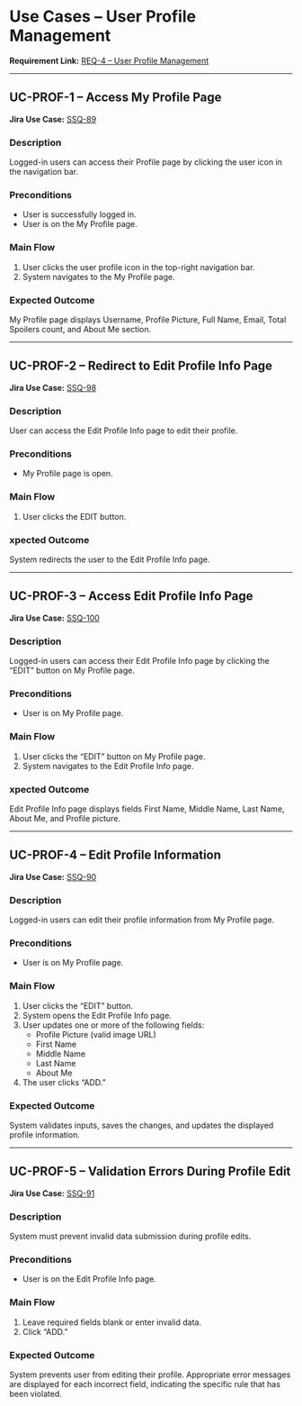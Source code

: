 # Use Cases – User Profile Management

**Requirement Link:** [REQ-4 – User Profile Management](https://storyspoilerqa.atlassian.net/browse/SSQ-88)

---

## UC-PROF-1 – Access My Profile Page
**Jira Use Case:** [SSQ-89](https://storyspoilerqa.atlassian.net/browse/SSQ-89)

### Description
Logged-in users can access their Profile page by clicking the user icon in the navigation bar.

### Preconditions
- User is successfully logged in.
- User is on the My Profile page.

### Main Flow
1. User clicks the user profile icon in the top-right navigation bar.  
2. System navigates to the My Profile page.

### Expected Outcome
My Profile page displays Username, Profile Picture, Full Name, Email, Total Spoilers count, and About Me section.

---

## UC-PROF-2 – Redirect to Edit Profile Info Page
**Jira Use Case:** [SSQ-98](https://storyspoilerqa.atlassian.net/browse/SSQ-98)

### Description
User can access the Edit Profile Info page to edit their profile.

### Preconditions
- My Profile page is open.

### Main Flow
1. User clicks the EDIT button.

### xpected Outcome
System redirects the user to the Edit Profile Info page.

---

## UC-PROF-3 – Access Edit Profile Info Page
**Jira Use Case:** [SSQ-100](https://storyspoilerqa.atlassian.net/browse/SSQ-100)

### Description
Logged-in users can access their Edit Profile Info page by clicking the “EDIT” button on My Profile page.

### Preconditions
- User is on My Profile page.

### Main Flow
1. User clicks the “EDIT” button on My Profile page.  
2. System navigates to the Edit Profile Info page. 

### xpected Outcome
Edit Profile Info page displays fields First Name, Middle Name, Last Name, About Me, and Profile picture.

---

## UC-PROF-4 – Edit Profile Information
**Jira Use Case:** [SSQ-90](https://storyspoilerqa.atlassian.net/browse/SSQ-90)

### Description
Logged-in users can edit their profile information from My Profile page.

### Preconditions
- User is on My Profile page.

### Main Flow
1. User clicks the “EDIT” button.  
2. System opens the Edit Profile Info page.  
3. User updates one or more of the following fields:
   - Profile Picture (valid image URL)
   - First Name
   - Middle Name
   - Last Name
   - About Me  
4. The user clicks “ADD.”  

### Expected Outcome
System validates inputs, saves the changes, and updates the displayed profile information.

---

## UC-PROF-5 – Validation Errors During Profile Edit
**Jira Use Case:** [SSQ-91](https://storyspoilerqa.atlassian.net/browse/SSQ-91)

### Description
System must prevent invalid data submission during profile edits.

### Preconditions
- User is on the Edit Profile Info page.

### Main Flow
1. Leave required fields blank or enter invalid data. 
2. Click “ADD.”   

### Expected Outcome
System prevents user from editing their profile. Appropriate error messages are displayed for each incorrect field, indicating the specific rule that has been violated.